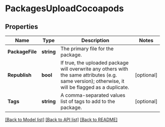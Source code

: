 # PackagesUploadCocoapods

## Properties

Name | Type | Description | Notes
------------ | ------------- | ------------- | -------------
**PackageFile** | **string** | The primary file for the package. | 
**Republish** | **bool** | If true, the uploaded package will overwrite any others with the same attributes (e.g. same version); otherwise, it will be flagged as a duplicate. | [optional] 
**Tags** | **string** | A comma-separated values list of tags to add to the package. | [optional] 

[[Back to Model list]](../README.md#documentation-for-models) [[Back to API list]](../README.md#documentation-for-api-endpoints) [[Back to README]](../README.md)


